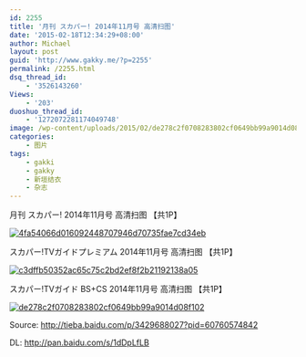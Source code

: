 ```yaml
---
id: 2255
title: '月刊 スカパー! 2014年11月号 高清扫图'
date: '2015-02-18T12:34:29+08:00'
author: Michael
layout: post
guid: 'http://www.gakky.me/?p=2255'
permalink: /2255.html
dsq_thread_id:
    - '3526143260'
Views:
    - '203'
duoshuo_thread_id:
    - '1272072281174049748'
image: /wp-content/uploads/2015/02/de278c2f0708283802cf0649bb99a9014d08f102.jpg
categories:
    - 图片
tags:
    - gakki
    - gakky
    - 新垣结衣
    - 杂志
---
```


月刊 スカパー! 2014年11月号 高清扫图 【共1P】

[![4fa54066d016092448707946d70735fae7cd34eb](http://www.yui-aragaki.org/wp-content/uploads/2015/02/4fa54066d016092448707946d70735fae7cd34eb.jpg)](http://www.yui-aragaki.org/wp-content/uploads/2015/02/4fa54066d016092448707946d70735fae7cd34eb.jpg "4fa54066d016092448707946d70735fae7cd34eb")

スカパー!TVガイドプレミアム 2014年11月号 高清扫图 【共1P】

[![c3dffb50352ac65c75c2bd2ef8f2b21192138a05](http://www.yui-aragaki.org/wp-content/uploads/2015/02/c3dffb50352ac65c75c2bd2ef8f2b21192138a05.jpg)](http://www.yui-aragaki.org/wp-content/uploads/2015/02/c3dffb50352ac65c75c2bd2ef8f2b21192138a05.jpg "c3dffb50352ac65c75c2bd2ef8f2b21192138a05")

スカパー!TVガイド BS+CS 2014年11月号 高清扫图 【共1P】

[![de278c2f0708283802cf0649bb99a9014d08f102](http://www.yui-aragaki.org/wp-content/uploads/2015/02/de278c2f0708283802cf0649bb99a9014d08f102.jpg)](http://www.yui-aragaki.org/wp-content/uploads/2015/02/de278c2f0708283802cf0649bb99a9014d08f102.jpg "de278c2f0708283802cf0649bb99a9014d08f102")

Source: <http://tieba.baidu.com/p/3429688027?pid=60760574842>

DL: <http://pan.baidu.com/s/1dDpLfLB>